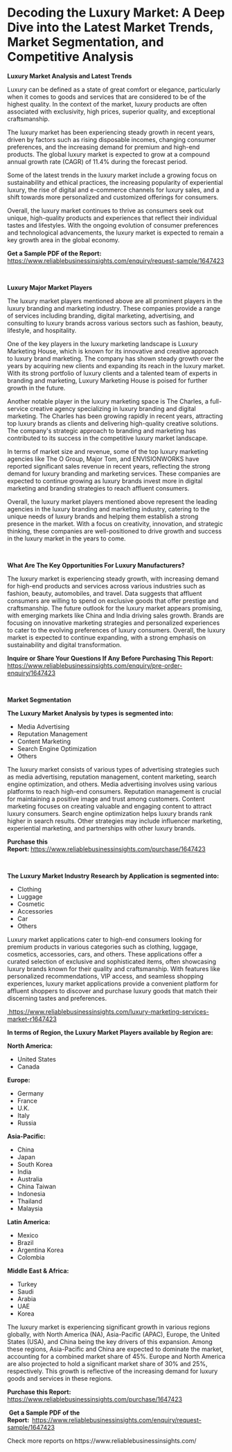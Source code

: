 <p><h1>Decoding the Luxury Market: A Deep Dive into the Latest Market Trends, Market Segmentation, and Competitive Analysis</h1></p><p><strong>Luxury Market Analysis and Latest Trends</strong></p>
<p><p>Luxury can be defined as a state of great comfort or elegance, particularly when it comes to goods and services that are considered to be of the highest quality. In the context of the market, luxury products are often associated with exclusivity, high prices, superior quality, and exceptional craftsmanship.</p><p>The luxury market has been experiencing steady growth in recent years, driven by factors such as rising disposable incomes, changing consumer preferences, and the increasing demand for premium and high-end products. The global luxury market is expected to grow at a compound annual growth rate (CAGR) of 11.4% during the forecast period.</p><p>Some of the latest trends in the luxury market include a growing focus on sustainability and ethical practices, the increasing popularity of experiential luxury, the rise of digital and e-commerce channels for luxury sales, and a shift towards more personalized and customized offerings for consumers.</p><p>Overall, the luxury market continues to thrive as consumers seek out unique, high-quality products and experiences that reflect their individual tastes and lifestyles. With the ongoing evolution of consumer preferences and technological advancements, the luxury market is expected to remain a key growth area in the global economy.</p></p>
<p><strong>Get a Sample PDF of the Report:&nbsp;</strong> <a href="https://www.reliablebusinessinsights.com/enquiry/request-sample/1647423">https://www.reliablebusinessinsights.com/enquiry/request-sample/1647423</a></p>
<p>&nbsp;</p>
<p><strong>Luxury Major Market Players</strong></p>
<p><p>The luxury market players mentioned above are all prominent players in the luxury branding and marketing industry. These companies provide a range of services including branding, digital marketing, advertising, and consulting to luxury brands across various sectors such as fashion, beauty, lifestyle, and hospitality.</p><p>One of the key players in the luxury marketing landscape is Luxury Marketing House, which is known for its innovative and creative approach to luxury brand marketing. The company has shown steady growth over the years by acquiring new clients and expanding its reach in the luxury market. With its strong portfolio of luxury clients and a talented team of experts in branding and marketing, Luxury Marketing House is poised for further growth in the future.</p><p>Another notable player in the luxury marketing space is The Charles, a full-service creative agency specializing in luxury branding and digital marketing. The Charles has been growing rapidly in recent years, attracting top luxury brands as clients and delivering high-quality creative solutions. The company's strategic approach to branding and marketing has contributed to its success in the competitive luxury market landscape.</p><p>In terms of market size and revenue, some of the top luxury marketing agencies like The O Group, Major Tom, and ENVISIONWORKS have reported significant sales revenue in recent years, reflecting the strong demand for luxury branding and marketing services. These companies are expected to continue growing as luxury brands invest more in digital marketing and branding strategies to reach affluent consumers.</p><p>Overall, the luxury market players mentioned above represent the leading agencies in the luxury branding and marketing industry, catering to the unique needs of luxury brands and helping them establish a strong presence in the market. With a focus on creativity, innovation, and strategic thinking, these companies are well-positioned to drive growth and success in the luxury market in the years to come.</p></p>
<p>&nbsp;</p>
<p><strong>What Are The Key Opportunities For Luxury Manufacturers?</strong></p>
<p><p>The luxury market is experiencing steady growth, with increasing demand for high-end products and services across various industries such as fashion, beauty, automobiles, and travel. Data suggests that affluent consumers are willing to spend on exclusive goods that offer prestige and craftsmanship. The future outlook for the luxury market appears promising, with emerging markets like China and India driving sales growth. Brands are focusing on innovative marketing strategies and personalized experiences to cater to the evolving preferences of luxury consumers. Overall, the luxury market is expected to continue expanding, with a strong emphasis on sustainability and digital transformation.</p></p>
<p><strong>Inquire or Share Your Questions If Any Before Purchasing This Report:</strong> <a href="https://www.reliablebusinessinsights.com/enquiry/pre-order-enquiry/1647423">https://www.reliablebusinessinsights.com/enquiry/pre-order-enquiry/1647423</a></p>
<p>&nbsp;</p>
<p><strong>Market Segmentation</strong></p>
<p><strong>The Luxury Market Analysis by types is segmented into:</strong></p>
<p><ul><li>Media Advertising</li><li>Reputation Management</li><li>Content Marketing</li><li>Search Engine Optimization</li><li>Others</li></ul></p>
<p><p>The luxury market consists of various types of advertising strategies such as media advertising, reputation management, content marketing, search engine optimization, and others. Media advertising involves using various platforms to reach high-end consumers. Reputation management is crucial for maintaining a positive image and trust among customers. Content marketing focuses on creating valuable and engaging content to attract luxury consumers. Search engine optimization helps luxury brands rank higher in search results. Other strategies may include influencer marketing, experiential marketing, and partnerships with other luxury brands.</p></p>
<p><strong>Purchase this Report:&nbsp;</strong><a href="https://www.reliablebusinessinsights.com/purchase/1647423">https://www.reliablebusinessinsights.com/purchase/1647423</a></p>
<p>&nbsp;</p>
<p><strong>The Luxury Market Industry Research by Application is segmented into:</strong></p>
<p><ul><li>Clothing</li><li>Luggage</li><li>Cosmetic</li><li>Accessories</li><li>Car</li><li>Others</li></ul></p>
<p><p>Luxury market applications cater to high-end consumers looking for premium products in various categories such as clothing, luggage, cosmetics, accessories, cars, and others. These applications offer a curated selection of exclusive and sophisticated items, often showcasing luxury brands known for their quality and craftsmanship. With features like personalized recommendations, VIP access, and seamless shopping experiences, luxury market applications provide a convenient platform for affluent shoppers to discover and purchase luxury goods that match their discerning tastes and preferences.</p></p>
<p><a href="https://www.reliablebusinessinsights.com/luxury-marketing-services-market-r1647423">&nbsp;https://www.reliablebusinessinsights.com/luxury-marketing-services-market-r1647423</a></p>
<p><strong>In terms of Region, the Luxury Market Players available by Region are:</strong></p>
<p>
    <p> <strong> North America: </strong>
        <ul>
            <li>United States</li>
            <li>Canada</li>
        </ul>
        </p> 
    <p> <strong> Europe: </strong>
        <ul>
            <li>Germany</li>
            <li>France</li>
            <li>U.K.</li>
            <li>Italy</li>
            <li>Russia</li>
        </ul>
        </p> 
    <p> <strong> Asia-Pacific: </strong>
        <ul>
            <li>China</li>
            <li>Japan</li>
            <li>South Korea</li>
            <li>India</li>
            <li>Australia</li>
            <li>China Taiwan</li>
            <li>Indonesia</li>
            <li>Thailand</li>
            <li>Malaysia</li>
        </ul>
        </p> 
    <p> <strong> Latin America: </strong>
        <ul>
            <li>Mexico</li>
            <li>Brazil</li>
            <li>Argentina Korea</li>
            <li>Colombia</li>
        </ul>
        </p> 
    <p> <strong> Middle East & Africa: </strong>
        <ul>
            <li>Turkey</li>
            <li>Saudi</li>
            <li>Arabia</li>
            <li>UAE</li>
            <li>Korea</li>
        </ul>
    </p>
    </p>
<p><p>The luxury market is experiencing significant growth in various regions globally, with North America (NA), Asia-Pacific (APAC), Europe, the United States (USA), and China being the key drivers of this expansion. Among these regions, Asia-Pacific and China are expected to dominate the market, accounting for a combined market share of 45%. Europe and North America are also projected to hold a significant market share of 30% and 25%, respectively. This growth is reflective of the increasing demand for luxury goods and services in these regions.</p></p>
<p><strong>Purchase this Report: </strong><a href="https://www.reliablebusinessinsights.com/purchase/1647423">https://www.reliablebusinessinsights.com/purchase/1647423</a></p>
<p>&nbsp;<strong>Get a Sample PDF of the Report:&nbsp;&nbsp;</strong><a href="https://www.reliablebusinessinsights.com/enquiry/request-sample/1647423">https://www.reliablebusinessinsights.com/enquiry/request-sample/1647423</a></p>
<p><strong></strong></p>
<p>Check more reports on https://www.reliablebusinessinsights.com/</p>
